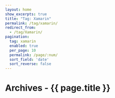 ```yaml
---
layout: home
show_excerpts: true
title: "Tag: Xamarin"
permalink: /tag/xamarin/
redirect_from:
  - /tag/Xamarin/
pagination:
  tag: xamarin
  enabled: true
  per_page: 10
  permalink: /page/:num/
  sort_field: 'date'
  sort_reverse: false
---
```


<h1>Archives - {{ page.title }}</h1>
